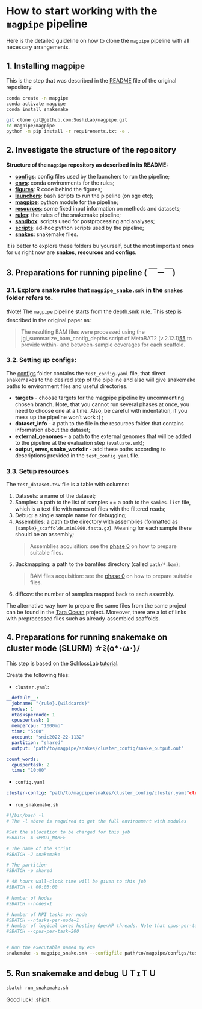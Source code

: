 # How to start working with the `magpipe` pipeline

Here is the detailed guideline on how to clone the `magpipe` pipeline with all necessary arrangements.

## 1. Installing magpipe

This is the step that was described in the [README](https://github.com/SushiLab/magpipe/blob/master/README.md) 
file of the original repository.

```bash
conda create -n mapgipe
conda activate magpipe
conda install snakemake
```

```bash
git clone git@github.com:SushiLab/magpipe.git
cd magpipe/magpipe
python -m pip install -r requirements.txt -e .
```

## 2. Investigate the structure of the repository

**Structure of the `magpipe` repository as described in its README:**

- **[configs](https://github.com/SushiLab/magpipe/tree/master/configs)**: config files used by the launchers to run the pipeline;
- **[envs](https://github.com/SushiLab/magpipe/tree/master/envs)**: conda environments for the rules;
- **[figures](https://github.com/SushiLab/magpipe/tree/master/figures)**: R code behind the figures;
- **[launchers](https://github.com/SushiLab/magpipe/tree/master/launchers)**: bash scripts to run the pipeline (on sge etc);
- **[magpipe](https://github.com/SushiLab/magpipe/tree/master/magpipe)**: python module for the pipeline;
- **[resources](https://github.com/SushiLab/magpipe/tree/master/resources)**: some fixed input information on methods and datasets;
- **[rules](https://github.com/SushiLab/magpipe/tree/master/rules)**: the rules of the snakemake pipeline;
- **[sandbox](https://github.com/SushiLab/magpipe/tree/master/sandbox)**: scripts used for postprocessing and analyses;
- **[scripts](https://github.com/SushiLab/magpipe/tree/master/scripts)**: ad-hoc python scripts used by the pipeline;
- **[snakes](https://github.com/SushiLab/magpipe/tree/master/snakes)**: snakemake files.


It is better to explore these folders bu yourself, but the most important ones for us right now are **snakes**, **resources** and **configs**.

## 3. Preparations for running pipeline ( ￣ー￣)

### 3.1. Explore snake rules that `magpipe_snake.smk` in the `snakes` folder refers to.

❗Note! The `magpipe` pipeline starts from the depth.smk rule. This step is described in the original paper as:

> The resulting BAM files were processed using the jgi_summarize_bam_contig_depths script of MetaBAT2 
> (v.2.12.1)[55](https://www.nature.com/articles/s41586-022-04862-3#ref-CR55) to provide within- and 
> between-sample coverages for each scaffold.

### 3.2. Setting up configs:

The [configs](https://github.com/SushiLab/magpipe/tree/master/configs) folder contains the `test_config.yaml` file, 
that direct snakemakes to the desired step of the pipeline and also will give snakemake paths to environment files and useful directories.

- **targets** - choose targets for the magpipe pipeline by uncommenting chosen branch. Note, that you cannot run several phases at once, you need to choose one at a time. Also, be careful with indentation, if you mess up the pipeline won’t work :( ;
- **dataset_info** - a path to the file in the resources folder that contains information about the dataset;
- **external_genomes** - a path to the external genomes that will be added to the pipeline at the evaluation step (`evaluate.smk`);
- **output, envs, snake_workdir** - add these paths according to descriptions provided in the `test_config.yaml` file.


### 3.3. Setup resources

The `test_dataset.tsv` file is a table with columns:

1. Datasets: a name of the dataset;
2. Samples: a path to the list of samples == a path to the `samles.list` file, which is a text file with names of files with the filtered reads;
3. Debug: a single sample name for debugging;
4. Assemblies: a path to the directory with assemblies (formatted as `{sample}_scaffolds.min1000.fasta.gz`). Meaning for each sample there should be an assembly; 
    > Assemblies acquisition: see the [phase 0](https://github.com/GusevaPolina/FreeMetagenomics/tree/main/phase_0)
    > on how to prepare suitable files.
5. Backmapping: a path to the bamfiles directory (called `path/*.bam`);
    > BAM files acquisition: see the [phase 0](https://github.com/GusevaPolina/FreeMetagenomics/tree/main/phase_0)
    > on how to prepare suitable files.
6. diffcov: the number of samples mapped back to each assembly.


The alternative way how to prepare the same files from the same project can be found 
in the [Tara Ocean](https://merenlab.org/data/tara-oceans-mags/) project. Moreover, there are a lot of links with preprocessed files 
such as already-assembled scaffolds.

## 4. Preparations for running snakemake on cluster mode (SLURM) ☆ﾐ(o*･ω･)ﾉ

This step is based on the SchlossLab [tutorial](https://github.com/SchlossLab/snakemake_cluster_tutorial/blob/master/README.md).

Create the following files:
- `cluster.yaml`:
```yaml
__default__:
  jobname: "{rule}.{wildcards}"
  nodes: 1
  ntaskspernode: 1
  cpuspertask: 1
  mempercpu: "1000mb"
  time: "5:00"
  account: "snic2022-22-1132"
  partition: "shared"
  output: "path/to/magpipe/snakes/cluster_config/snake_output.out"

count_words:
  cpuspertask: 2
  time: "10:00"
```
- `config.yaml`
```yaml
cluster-config: "path/to/magpipe/snakes/cluster_config/cluster.yaml"cluster: "sbatch --job-name={cluster.jobname} --nodes={cluster.nodes} --ntasks-per-node={cluster.ntaskspernode} --cpus-per-task={cluster.cpuspertask} --mem-per-cpu={cluster.mempercpu} --time={cluster.time} --account={cluster.account} --partition={cluster.partition} --output={cluster.output} --export=ALL "jobs: 99verbose: truenotemp: true
```
- `run_snakemake.sh`
```bash
#!/bin/bash -l
# The -l above is required to get the full environment with modules

#Set the allocation to be charged for this job
#SBATCH -A <PROJ_NAME>

# The name of the script
#SBATCH -J snakemake

# The partition
#SBATCH -p shared

# 48 hours wall-clock time will be given to this job
#SBATCH -t 00:05:00

# Number of Nodes 
#SBATCH --nodes=1

# Number of MPI tasks per node
#SBATCH --ntasks-per-node=1
# Number of logical cores hosting OpenMP threads. Note that cpus-per-task is set as 2x OMP_NUM_THREADS
#SBATCH --cpus-per-task=200


# Run the executable named my exe
snakemake -s magpipe_snake.smk --configfile path/to/magpipe/configs/test_config.yaml --use-conda --profile path/to/magpipe/snakes/cluster_config/ --latency-wait 20
```


## 5. Run snakemake and debug ＵＴｪＴＵ
```bash
sbatch run_snakemake.sh
```


Good luck! :shipit:




